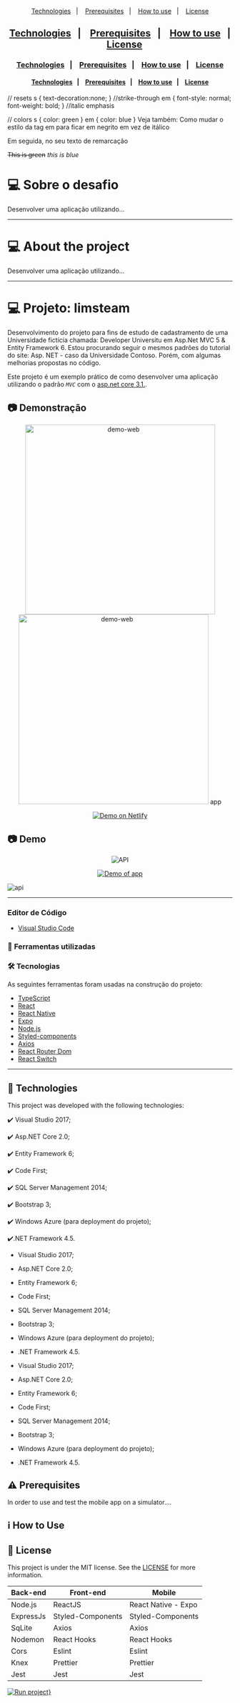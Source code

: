 <p align="center">
  <a href="#rocket-technologies">Technologies</a>&nbsp;&nbsp;&nbsp;|&nbsp;&nbsp;&nbsp; 
  <a href="#warning-prerequisites">Prerequisites</a>&nbsp;&nbsp;&nbsp;|&nbsp;&nbsp;&nbsp;
  <a href="#information_source-how-to-use">How to use</a>&nbsp;&nbsp;&nbsp;|&nbsp;&nbsp;&nbsp;
  <a href="#memo-license">License</a>
</p>

<h2 align="center">
  <a href="#rocket-technologies">Technologies</a>&nbsp;&nbsp;&nbsp;|&nbsp;&nbsp;&nbsp; 
  <a href="#warning-prerequisites">Prerequisites</a>&nbsp;&nbsp;&nbsp;|&nbsp;&nbsp;&nbsp;
  <a href="#information_source-how-to-use">How to use</a>&nbsp;&nbsp;&nbsp;|&nbsp;&nbsp;&nbsp;
  <a href="#memo-license">License</a>
</h2>

<h3 align="center">
  <a href="#rocket-technologies">Technologies</a>&nbsp;&nbsp;&nbsp;|&nbsp;&nbsp;&nbsp; 
  <a href="#warning-prerequisites">Prerequisites</a>&nbsp;&nbsp;&nbsp;|&nbsp;&nbsp;&nbsp;
  <a href="#information_source-how-to-use">How to use</a>&nbsp;&nbsp;&nbsp;|&nbsp;&nbsp;&nbsp;
  <a href="#memo-license">License</a>
</h3>


<h4 align="center">
  <a href="#rocket-technologies">Technologies</a>&nbsp;&nbsp;&nbsp;|&nbsp;&nbsp;&nbsp; 
  <a href="#warning-prerequisites">Prerequisites</a>&nbsp;&nbsp;&nbsp;|&nbsp;&nbsp;&nbsp;
  <a href="#information_source-how-to-use">How to use</a>&nbsp;&nbsp;&nbsp;|&nbsp;&nbsp;&nbsp;
  <a href="#memo-license">License</a>
</h4>


// resets
s { text-decoration:none; } //strike-through
em { font-style: normal; font-weight: bold; } //italic emphasis


// colors
s { color: green }
em { color: blue }
Veja também: Como mudar o estilo da tag em para ficar em negrito em vez de itálico

Em seguida, no seu texto de remarcação

~~This is green~~
_this is blue_


# 💻 Sobre o desafio

Desenvolver uma aplicação utilizando...

---

# 💻 About the project

Desenvolver uma aplicação utilizando...

---

# 💻 Projeto: limsteam

Desenvolvimento do projeto para fins de estudo de cadastramento de uma Universidade fictícia chamada: Developer Universitu em Asp.Net MVC 5 & Entity Framework 6.
Estou procurando seguir o mesmos padrões do tutorial do site: Asp. NET - caso da Universidade Contoso. Porém, com algumas melhorias propostas no código.

Este projeto é um exemplo prático de como desenvolver uma aplicação utilizando o padrão *`MVC`* com o [asp.net core 3.1.](https://dotnet.microsoft.com/download/dotnet-core/3.1).

## :camera: Demonstração

<div align="center" >
  <img src="./github/SignGoBarber.gif" alt="demo-web" height="425">
  <img src="./github/WebGoBarber.gif" alt="demo-web" height="425">
  <a src="http://wa24.gear.host/api/tabelaapi/">app</a>
</div>


<p align="center">
  <a href="http://wa24.gear.host/api/tabelaapi/">
    <img alt="Demo on Netlify" src="https://res.cloudinary.com/lukemorales/image/upload/v1563043495/readme_logos/demo_on_netlify_bbuvjz.png">
  </a>
</p>

## :camera: Demo

<div align="center">
  <img src="./github/API.png" alt="API">
</div>


<p align="center">
  <a href="http://wa24.gear.host/api/tabelaapi/">
    <img alt="Demo of app" src="https://github.com/TesteReteste/lim/blob/master/github/goToDemo.png">
  </a>
</p>

![api](https://github.com/TesteReteste/lim/blob/master/github/API.gif)

---


### Editor de Código
* [Visual Studio Code](https://code.visualstudio.com/)

### :hammer: **Ferramentas utilizadas**

### 🛠 Tecnologias

As seguintes ferramentas foram usadas na construção do projeto:

- [TypeScript](https://www.typescriptlang.org/)
- [React](https://pt-br.reactjs.org/)
- [React Native](https://reactnative.dev/)
- [Expo](https://expo.io/)
- [Node.js](https://nodejs.org/en/)
- [Styled-components](https://styled-components.com/)
- [Axios](https://github.com/axios/axios)
- [React Router Dom](https://reactrouter.com/web/guides/quick-start)
- [React Switch](https://www.npmjs.com/package/react-switch)
---

## :rocket: Technologies

This project was developed with the following technologies:

✔️ Visual Studio 2017;

✔️ Asp.NET Core 2.0;

✔️ Entity Framework 6;

✔️ Code First;

✔️ SQL Server Management 2014;

✔️ Bootstrap 3;

✔️ Windows Azure (para deployment do projeto);

✔️.NET Framework 4.5.


- Visual Studio 2017;
- Asp.NET Core 2.0;
- Entity Framework 6;
- Code First;
- SQL Server Management 2014;
- Bootstrap 3;
- Windows Azure (para deployment do projeto);
- .NET Framework 4.5.


- Visual Studio 2017;
- Asp.NET Core 2.0;
- Entity Framework 6;
- Code First;
- SQL Server Management 2014;
- Bootstrap 3;
- Windows Azure (para deployment do projeto);
- .NET Framework 4.5.

## :warning: Prerequisites

In order to use and test the mobile app on a simulator....

## :information_source: How to Use

## :memo: License
This project is under the MIT license. See the [LICENSE](https://github.com/TesteReteste/lim/blob/master/LICENSE) for more information.



<table>
  <thead>
    <th>Back-end</th>
    <th>Front-end</th>
    <th>Mobile</th>
  </thead>
  <tbody>
    <tr>
      <td>Node.js</td>
      <td>ReactJS</td>
      <td>React Native - Expo</td>
    </tr>
    <tr>
      <td>ExpressJs</td>
      <td>Styled-Components</td>
      <td>Styled-Components</td>
    </tr>
    <tr>
      <td>SqLite</td>
      <td>Axios</td>
      <td>Axios</td>
    </tr>
    <tr>
      <td>Nodemon</td>
      <td>React Hooks</td>
      <td>React Hooks</td>
    </tr>
    <tr>
      <td>Cors</td>
      <td>Eslint</td>
      <td>Eslint</td>
    </tr>
    <tr>
      <td>Knex</td>
      <td>Prettier</td>
      <td>Prettier</td>
    </tr>
    <tr>
      <td>Jest</td>
      <td>Jest</td>
      <td>Jest</td>
    </tr>
  </tbody>
  
</table>


[![Run project}](https://insomnia.rest/images/run.svg)](http://wa24.gear.host/api/tabelaapi/)


<svg width="200" height="200"
  xmlns="http://www.w3.org/2000/svg" xmlns:xlink="http://www.w3.org/1999/xlink">       
  <image href="https://mdn.mozillademos.org/files/6457/mdn_logo_only_color.png" height="200" width="200"/>
</svg>

<img src="https://www.flaticon.com/free-icon/play_183607">

<div>Icons made by <a href="https://www.flaticon.com/authors/freepik" title="Freepik">Freepik</a> from <a href="https://www.flaticon.com/" title="Flaticon">www.flaticon.com</a></div>

<img src="https://img.icons8.com/ios/50/000000/button2.png"/>

<button>Click</button>


Heading Identifiers:
### Red text title {#identifier .red}

Fenced Code Attributes:
{.red .numberLines startFrom="1"}

Inline Code Attributes:
`red text`{.red}

Bracketed Spans:
[This is *some red text*]{.red}

Link Attributes:
![alt text](the.jpg){.center}

...
(css)
h1 {color:red;}
...


<div class="panel panel-success">
**Do's**
{: .panel-heading}
<div class="panel-body">

THINGS TO DO

</div>
</div>
